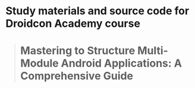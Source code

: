 # Study materials and source code for **Droidcon Academy** course 
> # Mastering to Structure Multi-Module Android Applications: A Comprehensive Guide 
